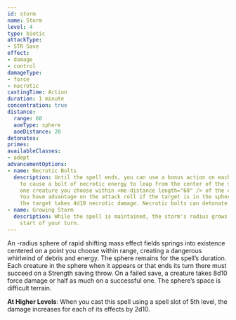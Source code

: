 ```yaml
---
id: storm
name: Storm
level: 4
type: biotic
attackType:
- STR Save
effect:
- damage
- control
damageType:
- force
- necrotic
castingTime: Action
duration: 1 minute
concentration: true
distance:
  range: 60
  aoeType: sphere
  aoeDistance: 20
detonates: 
primes: 
availableClasses:
- adept
advancementOptions:
- name: Necrotic Bolts
  description: Until the spell ends, you can use a bonus action on each of your turns
    to cause a bolt of necrotic energy to leap from the center of the sphere toward
    one creature you choose within <me-distance length="60" /> of the center. Make a ranged spell attack.
    You have advantage on the attack roll if the target is in the sphere. On a hit,
    the target takes 4d10 necrotic damage. Necrotic bolts can detonate primed targets.
- name: Growing Storm
  description: While the spell is maintained, the storm's radius grows by <me-distance length="5" /> at the
    start of your turn.
---
```

An <me-distance length="20" adj />-radius sphere of rapid shifting mass effect fields springs into existence centered on a point you choose within
range, creating a dangerous whirlwind of debris and energy. The sphere remains for the spell’s duration. Each creature
in the sphere when it appears or that ends its turn there must succeed on a Strength saving throw. On a failed save, a
creature takes 8d10 force damage or half as much on a successful one. The sphere’s space is difficult terrain.

__At Higher Levels__: When you cast this spell using a spell slot of 5th level, the damage increases for each of its effects by 2d10.
